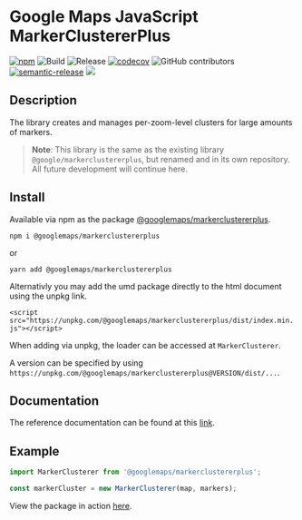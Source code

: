 # Google Maps JavaScript MarkerClustererPlus

[![npm](https://img.shields.io/npm/v/@googlemaps/markerclustererplus)](https://www.npmjs.com/package/@googlemaps/markerclustererplus)
![Build](https://github.com/googlemaps/js-markerclustererplus/workflows/Build/badge.svg)
![Release](https://github.com/googlemaps/js-markerclustererplus/workflows/Release/badge.svg)
[![codecov](https://codecov.io/gh/googlemaps/js-markerclustererplus/branch/main/graph/badge.svg)](https://codecov.io/gh/googlemaps/js-markerclustererplus)
![GitHub contributors](https://img.shields.io/github/contributors/googlemaps/js-markerclustererplus?color=green)
[![semantic-release](https://img.shields.io/badge/%20%20%F0%9F%93%A6%F0%9F%9A%80-semantic--release-e10079.svg)](https://github.com/semantic-release/semantic-release)
[![](https://github.com/jpoehnelt/in-solidarity-bot/raw/main/static//badge-flat.png)](https://github.com/apps/in-solidarity)

## Description

The library creates and manages per-zoom-level clusters for large amounts of markers.

> **Note**: This library is the same as the existing library `@google/markerclustererplus`, but renamed and in its own repository. All future development will continue here.

## Install

Available via npm as the package [@googlemaps/markerclustererplus](https://www.npmjs.com/package/@googlemaps/markerclustererplus).

`npm i @googlemaps/markerclustererplus`

or

`yarn add @googlemaps/markerclustererplus`

Alternativly you may add the umd package directly to the html document using the unpkg link.

`<script src="https://unpkg.com/@googlemaps/markerclustererplus/dist/index.min.js"></script>`

When adding via unpkg, the loader can be accessed at `MarkerClusterer`.

A version can be specified by using `https://unpkg.com/@googlemaps/markerclustererplus@VERSION/dist/...`.

## Documentation

The reference documentation can be found at this [link](https://googlemaps.github.io/js-markerclustererplus/docs/index.html).


## Example


```js
import MarkerClusterer from '@googlemaps/markerclustererplus';

const markerCluster = new MarkerClusterer(map, markers);
```

View the package in action [here](https://googlemaps.github.io/js-markerclustererplus/examples/index.html).
